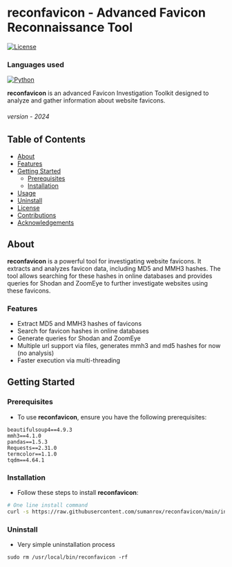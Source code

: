 # reconfavicon - Advanced Favicon Reconnaissance Tool
[![License](https://img.shields.io/badge/License-MIT-blue.svg)](LICENSE) 

### Languages used
[![Python](https://img.shields.io/badge/Python-FFD43B?style=for-the-badge&logo=python&logoColor=blue)](Python) 

**reconfavicon** is an advanced Favicon Investigation Toolkit designed to analyze and gather information about website favicons.
###### version - 2024 


## Table of Contents

- [About](#about)
- [Features](#features)
- [Getting Started](#getting-started)
  - [Prerequisites](#prerequisites)
  - [Installation](#installation)
- [Usage](#usage)
- [Uninstall](#uninstall)
- [License](#license)
- [Contributions](#contributions)
- [Acknowledgements](#acknowledgements)

## About

**reconfavicon** is a powerful tool for investigating website favicons. It extracts and analyzes favicon data, including MD5 and MMH3 hashes. The tool allows searching for these hashes in online databases and provides queries for Shodan and ZoomEye to further investigate websites using these favicons.

### Features
- Extract MD5 and MMH3 hashes of favicons
- Search for favicon hashes in online databases
- Generate queries for Shodan and ZoomEye
- Multiple url support via files, generates mmh3 and md5 hashes for now (no analysis)
- Faster execution via multi-threading

## Getting Started

### Prerequisites

- To use **reconfavicon**, ensure you have the following prerequisites:

```
beautifulsoup4==4.9.3
mmh3==4.1.0
pandas==1.5.3
Requests==2.31.0
termcolor==1.1.0
tqdm==4.64.1
```

### Installation

- Follow these steps to install **reconfavicon**:

```bash
# One line install command
curl -s https://raw.githubusercontent.com/sumanrox/reconfavicon/main/install.sh|sudo bash
```

### Uninstall
- Very simple uninstallation process
```
sudo rm /usr/local/bin/reconfavicon -rf
```


